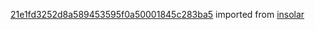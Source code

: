 [21e1fd3252d8a589453595f0a50001845c283ba5](https://github.com/insolar/insolar/commit/21e1fd3252d8a589453595f0a50001845c283ba5) imported from [insolar](https://github.com/insolar/insolar)
